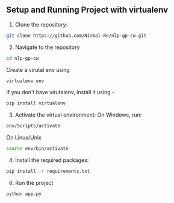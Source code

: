 ## Setup and Running Project with virtualenv

1. Clone the repository:
```bash
git clone https://github.com/Nirmal-Re/nlp-gp-cw.git
```
2. Navigate to the repository
```bash
cd nlp-gp-cw
```
Create a virutal env using 
```bash
virtualenv env
```

If you don't have virutalenv, install it using -

```bash
pip install virtualenv
```

3. Activate the virtual environment: On Windows, run:
```bash
env/Scripts/activate
```
On Linux/Unix

```bash
source env/bin/activate
```
4. Install the required packages:
```bash
pip install -r requirements.txt
```
6. Run the project
```bash
python app.py
```
